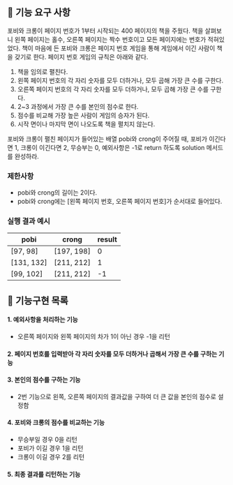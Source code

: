 ## 🚀 기능 요구 사항

포비와 크롱이 페이지 번호가 1부터 시작되는 400 페이지의 책을 주웠다. 책을 살펴보니 왼쪽 페이지는 홀수, 오른쪽 페이지는 짝수 번호이고 모든 페이지에는 번호가 적혀있었다. 책이 마음에 든 포비와 크롱은 페이지 번호 게임을 통해 게임에서 이긴 사람이 책을 갖기로 한다. 페이지 번호 게임의 규칙은 아래와 같다.

1. 책을 임의로 펼친다.
2. 왼쪽 페이지 번호의 각 자리 숫자를 모두 더하거나, 모두 곱해 가장 큰 수를 구한다.
3. 오른쪽 페이지 번호의 각 자리 숫자를 모두 더하거나, 모두 곱해 가장 큰 수를 구한다.
4. 2~3 과정에서 가장 큰 수를 본인의 점수로 한다.
5. 점수를 비교해 가장 높은 사람이 게임의 승자가 된다.
6. 시작 면이나 마지막 면이 나오도록 책을 펼치지 않는다.

포비와 크롱이 펼친 페이지가 들어있는 배열 pobi와 crong이 주어질 때, 포비가 이긴다면 1, 크롱이 이긴다면 2, 무승부는 0, 예외사항은 -1로 return 하도록 solution 메서드를 완성하라.

### 제한사항

- pobi와 crong의 길이는 2이다.
- pobi와 crong에는 [왼쪽 페이지 번호, 오른쪽 페이지 번호]가 순서대로 들어있다.

### 실행 결과 예시

| pobi       | crong      | result |
| ---------- | ---------- | ------ |
| [97, 98]   | [197, 198] | 0      |
| [131, 132] | [211, 212] | 1      |
| [99, 102]  | [211, 212] | -1     |


## 🌝 기능구현 목록

#### 1. 예외사항을 처리하는 기능
  - 오른쪽 페이지와 왼쪽 페이지의 차가 1이 아닌 경우 -1을 리턴
#### 2. 페이지 번호를 입력받아 각 자리 숫자를 모두 더하거나 곱해서 가장 큰 수를 구하는 기능
#### 3. 본인의 점수를 구하는 기능
  - 2번 기능으로 왼쪽, 오른쪽 페이지의 결과값을 구하여 더 큰 값을 본인의 점수로 설정함
#### 4. 포비와 크롱의 점수를 비교하는 기능
  - 무승부일 경우 0을 리턴
  - 포비가 이길 경우 1을 리턴
  - 크롱이 이길 경우 2를 리턴
#### 5. 최종 결과를 리턴하는 기능